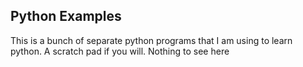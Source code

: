 ## Python Examples
  This is a bunch of separate python programs that I am using to learn python.  A scratch pad if you will.  Nothing to see here
